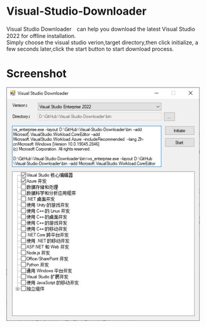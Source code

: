 # Visual-Studio-Downloader
Visual Studio Downloader　can help you download the latest Visual Studio 2022 for offline installation. </br>
Simply choose the visual studio verion,target directory,then click initialize, a few seconds later,click the start button to start download process.

# Screenshot
![Visual-Studio-Downloader](https://github.com/EnterpriseSolution/Visual-Studio-Downloader/blob/main/Visual-Studio-Downloader.JPG)
